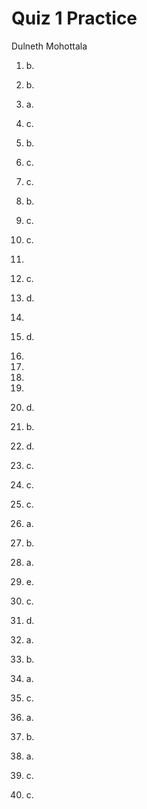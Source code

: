 # Quiz 1 Practice

Dulneth Mohottala

1. b.
2. b.
3. a.
4. c.
5. b.
6. c.
7. c.
8. b.
9. c.
10. c.
11. 
12. c.
13. d.
14. 
15. d.
16. 
17. 
18. 
19. 
20. d.

1. b.
2. d.
3. c.
4. c.
5. c.
6. a.
7. b.
8. a.
9. e.
10. c.
11. d.
12. a.
13. b.
14. a.
15. c.
16. a.
17. b.
18. a.
19. c.
20. c.